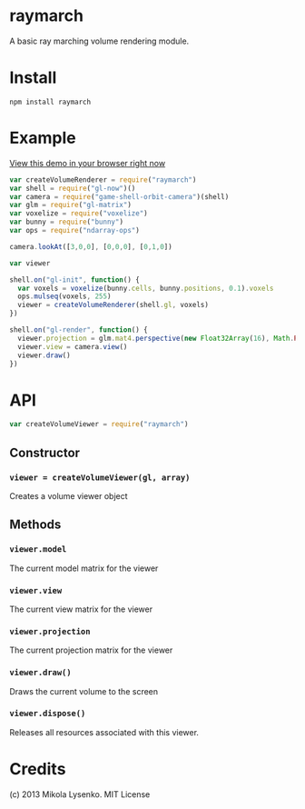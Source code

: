 raymarch
========
A basic ray marching volume rendering module.

Install
=======

    npm install raymarch

Example
=======

[View this demo in your browser right now](http://mikolalysenko.github.io/raymarch/)

```javascript
var createVolumeRenderer = require("raymarch")
var shell = require("gl-now")()
var camera = require("game-shell-orbit-camera")(shell)
var glm = require("gl-matrix")
var voxelize = require("voxelize")
var bunny = require("bunny")
var ops = require("ndarray-ops")

camera.lookAt([3,0,0], [0,0,0], [0,1,0])

var viewer

shell.on("gl-init", function() {
  var voxels = voxelize(bunny.cells, bunny.positions, 0.1).voxels
  ops.mulseq(voxels, 255)
  viewer = createVolumeRenderer(shell.gl, voxels)
})

shell.on("gl-render", function() {
  viewer.projection = glm.mat4.perspective(new Float32Array(16), Math.PI/4.0, shell.width/shell.height, 0.01, 1000.0)
  viewer.view = camera.view()
  viewer.draw()
})
```

# API

```javascript
var createVolumeViewer = require("raymarch")
```

## Constructor

### `viewer = createVolumeViewer(gl, array)`
Creates a volume viewer object


## Methods

### `viewer.model`
The current model matrix for the viewer

### `viewer.view`
The current view matrix for the viewer

### `viewer.projection`
The current projection matrix for the viewer

### `viewer.draw()`
Draws the current volume to the screen

### `viewer.dispose()`
Releases all resources associated with this viewer.

# Credits
(c) 2013 Mikola Lysenko. MIT License